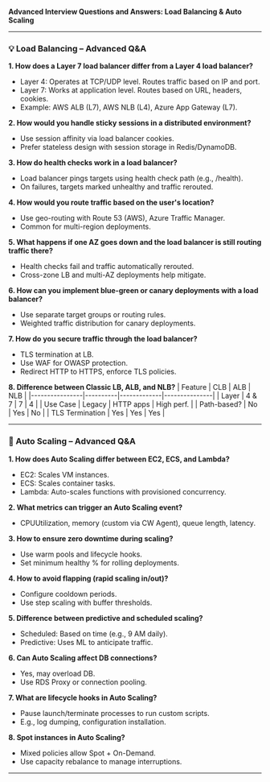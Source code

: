 **Advanced Interview Questions and Answers: Load Balancing & Auto Scaling**

---

### 💡 Load Balancing – Advanced Q&A

**1. How does a Layer 7 load balancer differ from a Layer 4 load balancer?**
- Layer 4: Operates at TCP/UDP level. Routes traffic based on IP and port.
- Layer 7: Works at application level. Routes based on URL, headers, cookies.
- Example: AWS ALB (L7), AWS NLB (L4), Azure App Gateway (L7).

**2. How would you handle sticky sessions in a distributed environment?**
- Use session affinity via load balancer cookies.
- Prefer stateless design with session storage in Redis/DynamoDB.

**3. How do health checks work in a load balancer?**
- Load balancer pings targets using health check path (e.g., /health).
- On failures, targets marked unhealthy and traffic rerouted.

**4. How would you route traffic based on the user's location?**
- Use geo-routing with Route 53 (AWS), Azure Traffic Manager.
- Common for multi-region deployments.

**5. What happens if one AZ goes down and the load balancer is still routing traffic there?**
- Health checks fail and traffic automatically rerouted.
- Cross-zone LB and multi-AZ deployments help mitigate.

**6. How can you implement blue-green or canary deployments with a load balancer?**
- Use separate target groups or routing rules.
- Weighted traffic distribution for canary deployments.

**7. How do you secure traffic through the load balancer?**
- TLS termination at LB.
- Use WAF for OWASP protection.
- Redirect HTTP to HTTPS, enforce TLS policies.

**8. Difference between Classic LB, ALB, and NLB?**
| Feature         | CLB      | ALB         | NLB           |
|----------------|----------|-------------|---------------|
| Layer           | 4 & 7    | 7           | 4             |
| Use Case        | Legacy   | HTTP apps   | High perf.    |
| Path-based?     | No       | Yes         | No            |
| TLS Termination | Yes      | Yes         | Yes           |

---

### 🚀 Auto Scaling – Advanced Q&A

**1. How does Auto Scaling differ between EC2, ECS, and Lambda?**
- EC2: Scales VM instances.
- ECS: Scales container tasks.
- Lambda: Auto-scales functions with provisioned concurrency.

**2. What metrics can trigger an Auto Scaling event?**
- CPUUtilization, memory (custom via CW Agent), queue length, latency.

**3. How to ensure zero downtime during scaling?**
- Use warm pools and lifecycle hooks.
- Set minimum healthy % for rolling deployments.

**4. How to avoid flapping (rapid scaling in/out)?**
- Configure cooldown periods.
- Use step scaling with buffer thresholds.

**5. Difference between predictive and scheduled scaling?**
- Scheduled: Based on time (e.g., 9 AM daily).
- Predictive: Uses ML to anticipate traffic.

**6. Can Auto Scaling affect DB connections?**
- Yes, may overload DB.
- Use RDS Proxy or connection pooling.

**7. What are lifecycle hooks in Auto Scaling?**
- Pause launch/terminate processes to run custom scripts.
- E.g., log dumping, configuration installation.

**8. Spot instances in Auto Scaling?**
- Mixed policies allow Spot + On-Demand.
- Use capacity rebalance to manage interruptions.

---



